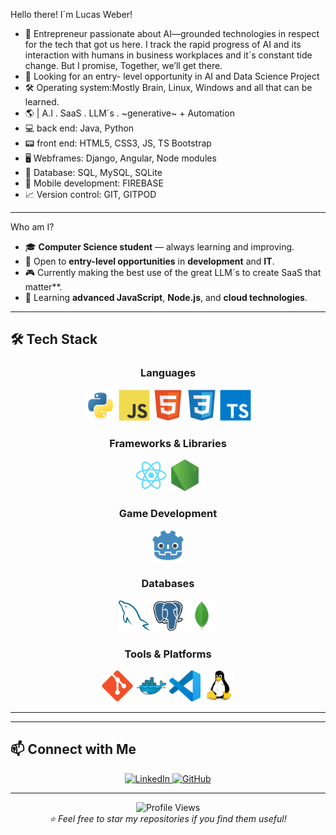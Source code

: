  Hello there! I´m Lucas Weber! 



- 🔭 Entrepreneur passionate about AI—grounded technologies in respect for the tech that got us here. I track the rapid progress of AI and its interaction with humans  in business workplaces and it´s constant tide change. But I promise, Together, we’ll get there.
- 🌱 Looking for an entry- level opportunity in AI and Data Science Project  
- 🛠 Operating system:Mostly Brain, Linux, Windows and all that can be learned.
- 🌎 | A.I . SaaS . LLM´s . ~generative~ + Automation  
- 💻 back end: Java, Python 
- 📟 front end: HTML5, CSS3, JS, TS Bootstrap
- 🖥 Webframes: Django, Angular, Node modules 
- 📂 Database: SQL, MySQL, SQLite 
- 📱 Mobile development: FIREBASE 
- 📈 Version control: GIT, GITPOD

  


---

Who am I?

- 🎓 **Computer Science student** — always learning and improving.  
- 💼 Open to **entry-level opportunities** in **development** and **IT**.  
- 🎮 Currently making the best use of the great LLM´s to create SaaS that matter**.  
- 🌱 Learning **advanced JavaScript**, **Node.js**, and **cloud technologies**.  

---

## 🛠️ **Tech Stack**

<div align="center">

### **Languages**
<img src="https://raw.githubusercontent.com/devicons/devicon/master/icons/python/python-original.svg" alt="Python" width="50" height="50"/>
<img src="https://raw.githubusercontent.com/devicons/devicon/master/icons/javascript/javascript-original.svg" alt="JavaScript" width="50" height="50"/>
<img src="https://raw.githubusercontent.com/devicons/devicon/master/icons/html5/html5-original.svg" alt="HTML5" width="50" height="50"/>
<img src="https://raw.githubusercontent.com/devicons/devicon/master/icons/css3/css3-original.svg" alt="CSS3" width="50" height="50"/>
<img src="https://raw.githubusercontent.com/devicons/devicon/master/icons/typescript/typescript-original.svg" alt="TypeScript" width="50" height="50"/>

### **Frameworks & Libraries**
<img src="https://raw.githubusercontent.com/devicons/devicon/master/icons/react/react-original.svg" alt="React" width="50" height="50"/>
<img src="https://raw.githubusercontent.com/devicons/devicon/master/icons/nodejs/nodejs-original.svg" alt="Node.js" width="50" height="50"/>

### **Game Development**
<img src="https://raw.githubusercontent.com/devicons/devicon/master/icons/godot/godot-original.svg" alt="Godot" width="50" height="50"/>

### **Databases**
<img src="https://raw.githubusercontent.com/devicons/devicon/master/icons/mysql/mysql-original.svg" alt="MySQL" width="50" height="50"/>
<img src="https://raw.githubusercontent.com/devicons/devicon/master/icons/postgresql/postgresql-original.svg" alt="PostgreSQL" width="50" height="50"/>
<img src="https://raw.githubusercontent.com/devicons/devicon/master/icons/mongodb/mongodb-original.svg" alt="MongoDB" width="50" height="50"/>

### **Tools & Platforms**
<img src="https://raw.githubusercontent.com/devicons/devicon/master/icons/git/git-original.svg" alt="Git" width="50" height="50"/>
<img src="https://raw.githubusercontent.com/devicons/devicon/master/icons/docker/docker-original.svg" alt="Docker" width="50" height="50"/>
<img src="https://raw.githubusercontent.com/devicons/devicon/master/icons/vscode/vscode-original.svg" alt="VS Code" width="50" height="50"/>
<img src="https://raw.githubusercontent.com/devicons/devicon/master/icons/linux/linux-original.svg" alt="Linux" width="50" height="50"/>

</div>

---

---



## 📫 **Connect with Me**

<div align="center">
  <a href="https://www.linkedin.com/in/seu-linkedin" target="_blank">
    <img src="https://img.shields.io/badge/LinkedIn-0A66C2?style=for-the-badge&logo=linkedin&logoColor=white" alt="LinkedIn"/>
  </a>
  <a href="mailto:lucasweber94@outlook.com>
    <img src="https://img.shields.io/badge/Email-D14836?style=for-the-badge&logo=gmail&logoColor=white" alt="Email"/>
  </a>
  <a href="https://github.com/narak94" target="_blank">
    <img src="https://img.shields.io/badge/GitHub-181717?style=for-the-badge&logo=github&logoColor=white" alt="GitHub"/>
  </a>
</div>

---

<div align="center">
  <img src="https://komarev.com/ghpvc/?username=narak94&color=blueviolet&style=flat-square&label=Profile+Views" alt="Profile Views"/>
</div>

<div align="center">
  <i>⭐️ Feel free to star my repositories if you find them useful!</i>
</div>
